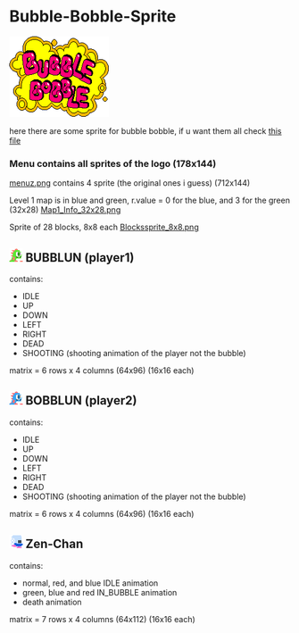 # Bubble-Bobble-Sprite

![](res/menu/menu7.png)

here there are some sprite for bubble bobble, if u want them all check [this file](res/Bubble_Bobble_Arcade.png)

### Menu contains all sprites of the logo (178x144)

[menuz.png](res/menu/menuz.png) contains 4 sprite (the original ones i guess) (712x144)

Level 1 map is in blue and green, r.value = 0 for the blue, and 3 for the green (32x28) [Map1_Info_32x28.png](res/block_and_map1/Map1_Info_32x28.png)

Sprite of 28 blocks, 8x8 each [Blockssprite_8x8.png](res/block_and_map1/Blockssprite_8x8.png)


## ![P1](res/player1/PlayerOne_24x24.png) BUBBLUN (player1)

contains:
- IDLE
- UP
- DOWN
- LEFT
- RIGHT
- DEAD
- SHOOTING (shooting animation of the player not the bubble)

matrix = 6 rows x 4 columns (64x96) (16x16 each)

## ![P2](res/player2/PlayerTwo_24x24.png) BOBBLUN (player2)

contains:
- IDLE
- UP
- DOWN
- LEFT
- RIGHT
- DEAD
- SHOOTING (shooting animation of the player not the bubble)

matrix = 6 rows x 4 columns (64x96) (16x16 each)



## ![zen](res/enemies/zenChan24x24.png) Zen-Chan 
contains:
- normal, red, and blue IDLE animation
- green, blue and red IN_BUBBLE animation
- death animation

matrix = 7 rows x 4 columns (64x112) (16x16 each)